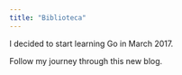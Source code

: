 ```yaml
---
title: "Biblioteca"
---
```


I decided to start learning Go in March 2017.

Follow my journey through this new blog.